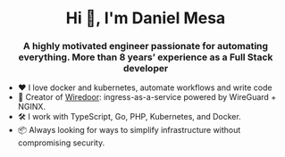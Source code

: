 <h1 align="center">Hi 👋, I'm Daniel Mesa</h1>
<h3 align="center">A highly motivated engineer passionate for automating everything. More than 8 years’ experience as a Full Stack developer</h3>

- ❤️ I love docker and kubernetes, automate workflows and write code
- 🚀 Creator of [Wiredoor](https://github.com/wiredoor/wiredoor): ingress-as-a-service powered by WireGuard + NGINX.
- 🛠️ I work with TypeScript, Go, PHP, Kubernetes, and Docker.
- 📦 Always looking for ways to simplify infrastructure without compromising security.

